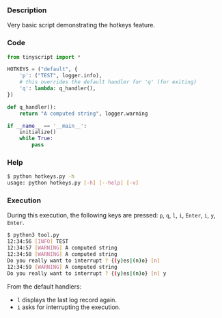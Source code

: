 ### Description

Very basic script demonstrating the hotkeys feature.

### Code

```python hl_lines="3 4 5 6 7 9 10"
from tinyscript import *

HOTKEYS = ("default", {
    'p': ("TEST", logger.info),
    # this overrides the default handler for 'q' (for exiting)
    'q': lambda: q_handler(),
})

def q_handler():
    return "A computed string", logger.warning

if __name__ == '__main__':
    initialize()
    while True:
        pass
```

### Help

```sh
$ python hotkeys.py -h
usage: python hotkeys.py [-h] [--help] [-v]

```

### Execution

During this execution, the following keys are pressed: `p`, `q`, `l`, `i`, `Enter`, `i`, `y`, `Enter`.

```sh hl_lines="1"
$ python3 tool.py 
12:34:56 [INFO] TEST
12:34:57 [WARNING] A computed string
12:34:58 [WARNING] A computed string
Do you really want to interrupt ? {(y)es|(n)o} [n] 
12:34:59 [WARNING] A computed string
Do you really want to interrupt ? {(y)es|(n)o} [n] y

```

From the default handlers:

- `l` displays the last log record again.
- `i` asks for interrupting the execution.
